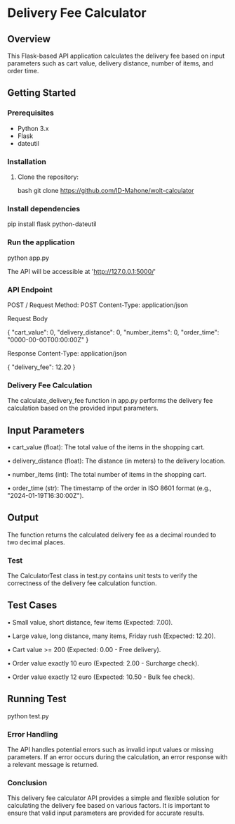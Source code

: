# Delivery Fee Calculator

## Overview

This Flask-based API application calculates the delivery fee based on input parameters such as cart value, delivery distance, number of items, and order time.

## Getting Started

### Prerequisites

- Python 3.x
- Flask
- dateutil

### Installation

1. Clone the repository:

   bash
   git clone <https://github.com/ID-Mahone/wolt-calculator>

### Install dependencies

pip install flask python-dateutil

### Run the application

python app.py

The API will be accessible at 'http://127.0.0.1:5000/'

### API Endpoint

POST /
Request
Method: POST
Content-Type: application/json

Request Body

 {
  "cart_value": 0,
  "delivery_distance": 0,
  "number_items": 0,
  "order_time": "0000-00-00T00:00:00Z"
}

Response
Content-Type: application/json

{
  "delivery_fee": 12.20
}

### Delivery Fee Calculation 

The calculate_delivery_fee function in app.py performs the delivery fee calculation based on the provided input parameters.

## Input Parameters

• cart_value (float): The total value of the items in the shopping cart. <br />

• delivery_distance (float): The distance (in meters) to the delivery location.<br />

• number_items (int): The total number of items in the shopping cart.<br />

• order_time (str): The timestamp of the order in ISO 8601 format (e.g., "2024-01-19T16:30:00Z").

## Output

The function returns the calculated delivery fee as a decimal rounded to two decimal places.

### Test

The CalculatorTest class in test.py contains unit tests to verify the correctness of the delivery fee calculation function.

## Test Cases

• Small value, short distance, few items (Expected: 7.00). <br />

• Large value, long distance, many items, Friday rush (Expected: 12.20).

• Cart value >= 200 (Expected: 0.00 - Free delivery).

• Order value exactly 10 euro (Expected: 2.00 - Surcharge check).

• Order value exactly 12 euro (Expected: 10.50 - Bulk fee check).

## Running Test

python test.py

### Error Handling

The API handles potential errors such as invalid input values or missing parameters. If an error occurs during the calculation, an error response with a relevant message is returned.

### Conclusion

This delivery fee calculator API provides a simple and flexible solution for calculating the delivery fee based on various factors. It is important to ensure that valid input parameters are provided for accurate results.
